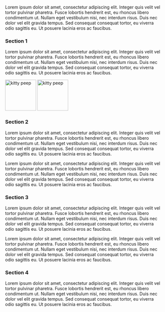 Lorem ipsum dolor sit amet, consectetur adipiscing elit. Integer quis velit vel tortor pulvinar pharetra. Fusce lobortis hendrerit est, eu rhoncus libero condimentum ut. Nullam eget vestibulum nisi, nec interdum risus. Duis nec dolor vel elit gravida tempus. Sed consequat consequat tortor, eu viverra odio sagittis eu. Ut posuere lacinia eros ac faucibus.

### Section 1

Lorem ipsum dolor sit amet, consectetur adipiscing elit. Integer quis velit vel tortor pulvinar pharetra. Fusce lobortis hendrerit est, eu rhoncus libero condimentum ut. Nullam eget vestibulum nisi, nec interdum risus. Duis nec dolor vel elit gravida tempus. Sed consequat consequat tortor, eu viverra odio sagittis eu. Ut posuere lacinia eros ac faucibus.

<img src="/images/kittypeep.png" alt="kitty peep" style="height: 100px" />
<img src="/images/kittypeep.png" alt="kitty peep" style="height: 100px" />

### Section 2

Lorem ipsum dolor sit amet, consectetur adipiscing elit. Integer quis velit vel tortor pulvinar pharetra. Fusce lobortis hendrerit est, eu rhoncus libero condimentum ut. Nullam eget vestibulum nisi, nec interdum risus. Duis nec dolor vel elit gravida tempus. Sed consequat consequat tortor, eu viverra odio sagittis eu. Ut posuere lacinia eros ac faucibus.

Lorem ipsum dolor sit amet, consectetur adipiscing elit. Integer quis velit vel tortor pulvinar pharetra. Fusce lobortis hendrerit est, eu rhoncus libero condimentum ut. Nullam eget vestibulum nisi, nec interdum risus. Duis nec dolor vel elit gravida tempus. Sed consequat consequat tortor, eu viverra odio sagittis eu. Ut posuere lacinia eros ac faucibus.


### Section 3

Lorem ipsum dolor sit amet, consectetur adipiscing elit. Integer quis velit vel tortor pulvinar pharetra. Fusce lobortis hendrerit est, eu rhoncus libero condimentum ut. Nullam eget vestibulum nisi, nec interdum risus. Duis nec dolor vel elit gravida tempus. Sed consequat consequat tortor, eu viverra odio sagittis eu. Ut posuere lacinia eros ac faucibus.

Lorem ipsum dolor sit amet, consectetur adipiscing elit. Integer quis velit vel tortor pulvinar pharetra. Fusce lobortis hendrerit est, eu rhoncus libero condimentum ut. Nullam eget vestibulum nisi, nec interdum risus. Duis nec dolor vel elit gravida tempus. Sed consequat consequat tortor, eu viverra odio sagittis eu. Ut posuere lacinia eros ac faucibus.

### Section 4

Lorem ipsum dolor sit amet, consectetur adipiscing elit. Integer quis velit vel tortor pulvinar pharetra. Fusce lobortis hendrerit est, eu rhoncus libero condimentum ut. Nullam eget vestibulum nisi, nec interdum risus. Duis nec dolor vel elit gravida tempus. Sed consequat consequat tortor, eu viverra odio sagittis eu. Ut posuere lacinia eros ac faucibus.
